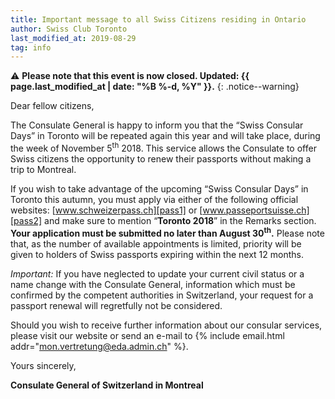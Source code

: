 ```yaml
---
title: Important message to all Swiss Citizens residing in Ontario
author: Swiss Club Toronto
last_modified_at: 2019-08-29
tag: info
---
```


:warning: **Please note that this event is now closed. Updated: {{
page.last_modified_at | date: "%B %-d, %Y" }}.**
{: .notice--warning}

Dear fellow citizens,

The Consulate General is happy to inform you that the “Swiss Consular Days” in
Toronto will be repeated again this year and will take place, during the week
of November 5<sup>th</sup> 2018. This service allows the Consulate to offer
Swiss citizens the opportunity to renew their passports without making a trip
to Montreal.

If you wish to take advantage of the upcoming “Swiss Consular Days” in Toronto
this autumn, you must apply via either of the following official websites:
[www.schweizerpass.ch][pass1] or [www.passeportsuisse.ch][pass2] and make sure
to mention “**Toronto 2018**” in the Remarks section. **Your application must
be submitted no later than August 30<sup>th</sup>.** Please note that, as the
number of available appointments is limited, priority will be given to holders
of Swiss passports expiring within the next 12 months.

*Important:* If you have neglected to update your current civil status or a
name change with the Consulate General, information which must be confirmed by
the competent authorities in Switzerland, your request for a passport renewal
will regretfully not be considered.

Should you wish to receive further information about our consular services,
please visit our website or send an e-mail to {% include email.html
addr="mon.vertretung@eda.admin.ch" %}.

Yours sincerely,

**Consulate General of Switzerland in Montreal**

[pass1]: <http://www.schweizerpass.ch>
[pass2]: <http://www.passeportsuisse.ch>
